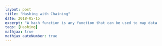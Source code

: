 ```yaml
---
layout: post
title: "Hashing with Chaining"
date: 2018-05-15
excerpt: "A hash function is any function that can be used to map data of arbitrary size to data of fixed size. The values returned by a hash function are called hash values, hash codes, digests, or simply hashes. One use is a data structure called a hash table, widely used in computer software for rapid data lookup."
tags: [Hashing]
mathjax: true
mathjax_autoNumber: true
---
```


